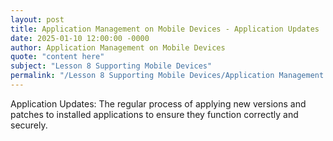 ```yaml
---
layout: post
title: Application Management on Mobile Devices - Application Updates
date: 2025-01-10 12:00:00 -0000
author: Application Management on Mobile Devices
quote: "content here"
subject: "Lesson 8 Supporting Mobile Devices"
permalink: "/Lesson 8 Supporting Mobile Devices/Application Management on Mobile Devices/Application Management on Mobile Devices - Application Updates"
---
```


Application Updates: The regular process of applying new versions and patches to installed applications to ensure they function correctly and securely.
